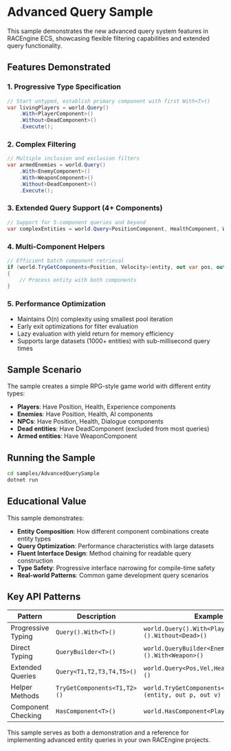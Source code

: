 # Advanced Query Sample

This sample demonstrates the new advanced query system features in RACEngine ECS, showcasing flexible filtering capabilities and extended query functionality.

## Features Demonstrated

### 1. Progressive Type Specification
```csharp
// Start untyped, establish primary component with first With<T>()
var livingPlayers = world.Query()
    .With<PlayerComponent>()
    .Without<DeadComponent>()
    .Execute();
```

### 2. Complex Filtering
```csharp
// Multiple inclusion and exclusion filters
var armedEnemies = world.Query()
    .With<EnemyComponent>()
    .With<WeaponComponent>()
    .Without<DeadComponent>()
    .Execute();
```

### 3. Extended Query Support (4+ Components)
```csharp
// Support for 5-component queries and beyond
var complexEntities = world.Query<PositionComponent, HealthComponent, WeaponComponent, ExperienceComponent, PlayerComponent>();
```

### 4. Multi-Component Helpers
```csharp
// Efficient batch component retrieval
if (world.TryGetComponents<Position, Velocity>(entity, out var pos, out var vel))
{
    // Process entity with both components
}
```

### 5. Performance Optimization
- Maintains O(n) complexity using smallest pool iteration
- Early exit optimizations for filter evaluation
- Lazy evaluation with yield return for memory efficiency
- Supports large datasets (1000+ entities) with sub-millisecond query times

## Sample Scenario

The sample creates a simple RPG-style game world with different entity types:
- **Players**: Have Position, Health, Experience components
- **Enemies**: Have Position, Health, AI components  
- **NPCs**: Have Position, Health, Dialogue components
- **Dead entities**: Have DeadComponent (excluded from most queries)
- **Armed entities**: Have WeaponComponent

## Running the Sample

```bash
cd samples/AdvancedQuerySample
dotnet run
```

## Educational Value

This sample demonstrates:
- **Entity Composition**: How different component combinations create entity types
- **Query Optimization**: Performance characteristics with large datasets
- **Fluent Interface Design**: Method chaining for readable query construction
- **Type Safety**: Progressive interface narrowing for compile-time safety
- **Real-world Patterns**: Common game development query scenarios

## Key API Patterns

| Pattern | Description | Example |
|---------|-------------|---------|
| Progressive Typing | `Query().With<T>()` | `world.Query().With<Player>().Without<Dead>()` |
| Direct Typing | `QueryBuilder<T>()` | `world.QueryBuilder<Enemy>().With<Weapon>()` |
| Extended Queries | `Query<T1,T2,T3,T4,T5>()` | `world.Query<Pos,Vel,Health,Weapon,AI>()` |
| Helper Methods | `TryGetComponents<T1,T2>()` | `world.TryGetComponents<Pos,Vel>(entity, out p, out v)` |
| Component Checking | `HasComponent<T>()` | `world.HasComponent<Player>(entity)` |

This sample serves as both a demonstration and a reference for implementing advanced entity queries in your own RACEngine projects.